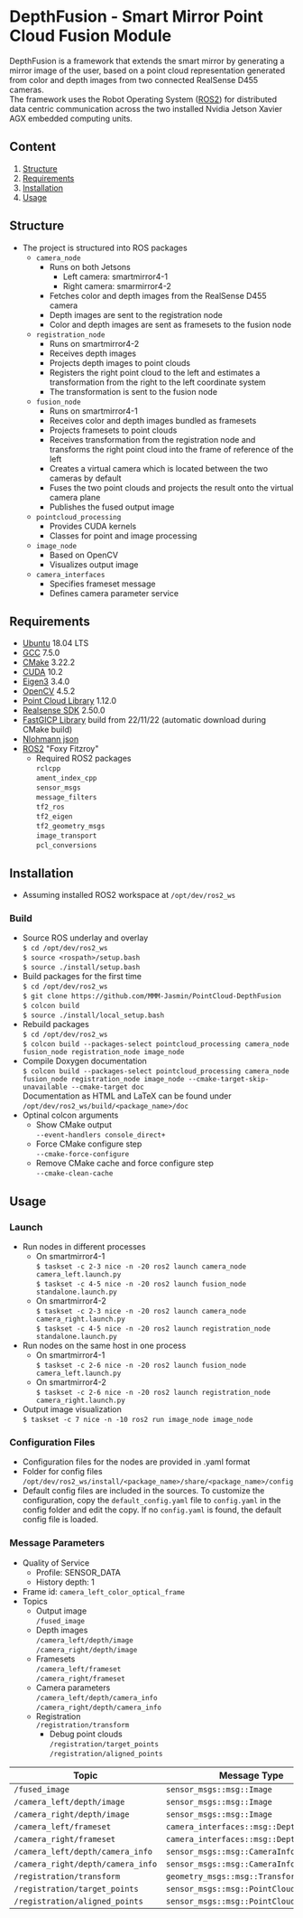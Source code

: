 # DepthFusion - Smart Mirror Point Cloud Fusion Module

DepthFusion is a framework that extends the smart mirror by generating a mirror image of the user, based on a point cloud representation generated from color and depth images from two connected RealSense D455 cameras.  
The framework uses the Robot Operating System ([ROS2](https://docs.ros.org/en/foxy/index.html)) for distributed data centric communication across the two installed Nvidia Jetson Xavier AGX embedded computing units.

## Content
1. [Structure](#structure)
2. [Requirements](#requirements)
3. [Installation](#installation)
4. [Usage](#usage)

## Structure
- The project is structured into ROS packages
	- `camera_node`  
		- Runs on both Jetsons  
			- Left camera: smartmirror4-1  
			- Right camera: smarmirror4-2  
		- Fetches color and depth images from the RealSense D455 camera  
		- Depth images are sent to the registration node  
		- Color and depth images are sent as framesets to the fusion node  
	- `registration_node`  
		- Runs on smartmirror4-2
		- Receives depth images
		- Projects depth images to point clouds
		- Registers the right point cloud to the left and estimates a transformation from the right to the left coordinate system
		- The transformation is sent to the fusion node
	- `fusion_node`  
		- Runs on smartmirror4-1
		- Receives color and depth images bundled as framesets
		- Projects framesets to point clouds
		- Receives transformation from the registration node and transforms the right point cloud into the frame of reference of the left
		- Creates a virtual camera which is located between the two cameras by default
		- Fuses the two point clouds and projects the result onto the virtual camera plane
		- Publishes the fused output image
	- `pointcloud_processing`  
		- Provides CUDA kernels
		- Classes for point and image processing
	- `image_node`  
		- Based on OpenCV
		- Visualizes output image
	- `camera_interfaces`  
		- Specifies frameset message
		- Defines camera parameter service

## Requirements
- [Ubuntu](https://ubuntu.com) 18.04 LTS
- [GCC](https://gcc.gnu.org) 7.5.0
- [CMake](https://cmake.org) 3.22.2
- [CUDA](https://developer.nvidia.com/cuda-toolkit) 10.2
- [Eigen3](https://eigen.tuxfamily.org) 3.4.0
- [OpenCV](https://opencv.org) 4.5.2
- [Point Cloud Library](https://github.com/PointCloudLibrary/pcl.git) 1.12.0
- [Realsense SDK](https://github.com/IntelRealSense/librealsense.git) 2.50.0
- [FastGICP Library](https://github.com/SMRT-AIST/fast_gicp.git) build from 22/11/22 (automatic download during CMake build)
- [Nlohmann json](https://github.com/nlohmann/json.git) 
- [ROS2](https://docs.ros.org/en/foxy/Installation.html) "Foxy Fitzroy"
	- Required ROS2 packages  
		`rclcpp`  
		`ament_index_cpp`  
		`sensor_msgs`  
		`message_filters`  
		`tf2_ros`  
		`tf2_eigen`  
		`tf2_geometry_msgs`  
		`image_transport`  
		`pcl_conversions`  


## Installation
- Assuming installed ROS2 workspace at `/opt/dev/ros2_ws`  

### Build
- Source ROS underlay and overlay  
`$ cd /opt/dev/ros2_ws`  
`$ source <rospath>/setup.bash`  
`$ source ./install/setup.bash`  
- Build packages for the first time  
`$ cd /opt/dev/ros2_ws`  
`$ git clone https://github.com/MMM-Jasmin/PointCloud-DepthFusion`  
`$ colcon build`  
`$ source ./install/local_setup.bash`  
- Rebuild packages  
`$ cd /opt/dev/ros2_ws`  
`$ colcon build --packages-select pointcloud_processing camera_node fusion_node registration_node image_node`  
- Compile Doxygen documentation  
`$ colcon build --packages-select pointcloud_processing camera_node fusion_node registration_node image_node --cmake-target-skip-unavailable --cmake-target doc`  
Documentation as HTML and LaTeX can be found under  
`/opt/dev/ros2_ws/build/<package_name>/doc`  
- Optinal colcon arguments  
	- Show CMake output  
	`--event-handlers console_direct+`  
	- Force CMake configure step  
	`--cmake-force-configure`  
	- Remove CMake cache and force configure step  
	`--cmake-clean-cache`

## Usage

### Launch
- Run nodes in different processes  
	- On smartmirror4-1  
	`$ taskset -c 2-3 nice -n -20 ros2 launch camera_node camera_left.launch.py`  
	`$ taskset -c 4-5 nice -n -20 ros2 launch fusion_node standalone.launch.py`  
	- On smartmirror4-2  
	`$ taskset -c 2-3 nice -n -20 ros2 launch camera_node camera_right.launch.py`  
	`$ taskset -c 4-5 nice -n -20 ros2 launch registration_node standalone.launch.py`  
- Run nodes on the same host in one process  
	- On smartmirror4-1  
	`$ taskset -c 2-6 nice -n -20 ros2 launch fusion_node camera_left.launch.py`  
	- On smartmirror4-2  
	`$ taskset -c 2-6 nice -n -20 ros2 launch registration_node camera_right.launch.py`  
- Output image visualization  
`$ taskset -c 7 nice -n -10 ros2 run image_node image_node`  


### Configuration Files
- Configuration files for the nodes are provided in .yaml format  
- Folder for config files  
`/opt/dev/ros2_ws/install/<package_name>/share/<package_name>/config`  
- Default config files are included in the sources. To customize the configuration, copy the `default_config.yaml` file to `config.yaml` in the config folder and edit the copy. If no `config.yaml` is found, the default config file is loaded.  

### Message Parameters
- Quality of Service  
	- Profile: SENSOR_DATA  
	- History depth: 1
- Frame id: `camera_left_color_optical_frame`  
- Topics
	- Output image  
	`/fused_image`  
	- Depth images  
	`/camera_left/depth/image`  
	`/camera_right/depth/image`  
	- Framesets  
	`/camera_left/frameset`  
	`/camera_right/frameset`  
	- Camera parameters  
	`/camera_left/depth/camera_info`  
	`/camera_right/depth/camera_info`  
	- Registration  
	`/registration/transform`  
		- Debug point clouds  
		`/registration/target_points`  
		`/registration/aligned_points`  
	
| Topic | Message Type |  
| ----------- | ----------- |  
| `/fused_image` | `sensor_msgs::msg::Image` |  
| `/camera_left/depth/image` | `sensor_msgs::msg::Image` |  
| `/camera_right/depth/image` | `sensor_msgs::msg::Image` |  
| `/camera_left/frameset` | `camera_interfaces::msg::DepthFrameset` |  
| `/camera_right/frameset` | `camera_interfaces::msg::DepthFrameset` |  
| `/camera_left/depth/camera_info` | `sensor_msgs::msg::CameraInfo` |  
| `/camera_right/depth/camera_info` | `sensor_msgs::msg::CameraInfo` |  
| `/registration/transform` | `geometry_msgs::msg::TransformStamped` |  
| `/registration/target_points` | `sensor_msgs::msg::PointCloud2` |  
| `/registration/aligned_points` | `sensor_msgs::msg::PointCloud2` |  

